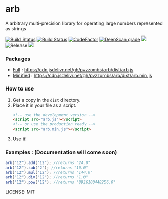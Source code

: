 # arb
A arbitrary multi-precision library for operating large numbers represented as strings  
  
[![Build Status](https://travis-ci.com/pvzzombs/arb.svg?branch=master)](https://travis-ci.com/pvzzombs/arb)  [![Build Status](https://scrutinizer-ci.com/g/pvzzombs/arb/badges/build.png?b=master)](https://scrutinizer-ci.com/g/pvzzombs/arb/build-status/master)  [![CodeFactor](https://www.codefactor.io/repository/github/pvzzombs/arb/badge/master)](https://www.codefactor.io/repository/github/pvzzombs/arb/overview/master)  [![DeepScan grade](https://deepscan.io/api/teams/5260/projects/7030/branches/64956/badge/grade.svg)](https://deepscan.io/dashboard#view=project&tid=5260&pid=7030&bid=64956)  ![](https://img.shields.io/scrutinizer/quality/g/pvzzombs/arb)  ![Release](https://img.shields.io/github/v/release/pvzzombs/arb?include_prereleases)  ![](https://img.shields.io/github/last-commit/pvzzombs/arb)  
  
### Packages  
* [Full](https://cdn.jsdelivr.net/gh/pvzzombs/arb/dist/arb.js) : https://cdn.jsdelivr.net/gh/pvzzombs/arb/dist/arb.js  
* [Minified](https://cdn.jsdelivr.net/gh/pvzzombs/arb/dist/arb.min.js) : https://cdn.jsdelivr.net/gh/pvzzombs/arb/dist/arb.min.js  
  
### How to use  
1. Get a copy in the ``dist`` directory.
2. Place it in your file as a script.
   ```html
   <!-- use the development version -->
   <script src="arb.js"></script>
   <!-- or use the production ready -->
   <script src="arb.min.js"></script>
   ```
3. Use it!

### Examples : (Documentation will come soon)
   ```javascript
   arb("12").add("12"); //returns "24.0"
   arb("12").sub("2"); //returns "10.0"
   arb("12").mul("12"); //returns "144.0"
   arb("12").div("12"); //returns "1.0"
   arb("12").pow("12"); //returns "8916100448256.0"
   ```
LICENSE: MIT

